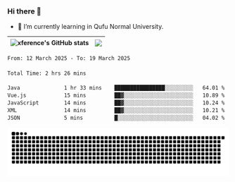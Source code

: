 ### Hi there 👋

<!--
**xference/xference** is a ✨ _special_ ✨ repository because its `README.md` (this file) appears on your GitHub profile.

Here are some ideas to get you started:

- 🔭 I’m currently working on ...

- 👯 I’m looking to collaborate on ...
- 🤔 I’m looking for help with ...
- 💬 Ask me about ...
- 📫 How to reach me: ...
- 😄 Pronouns: ...
- ⚡ Fun fact: ...
-->
- 🌱 I’m currently learning in Qufu Normal University.


| <img src="https://github-readme-stats.vercel.app/api?username=xference&show_icons=true&theme=ambient_gradient" alt="xference's GitHub stats" align="center"/> | <img src="https://github-readme-streak-stats.herokuapp.com/?user=xference"  style="zoom:100%;" align="center"/> |
| ------------------------------------------------------------ | ------------------------------------------------------------ |

<!--START_SECTION:waka-->

```txt
From: 12 March 2025 - To: 19 March 2025

Total Time: 2 hrs 26 mins

Java              1 hr 33 mins    ████████████████░░░░░░░░░   64.01 %
Vue.js            15 mins         ██▓░░░░░░░░░░░░░░░░░░░░░░   10.89 %
JavaScript        14 mins         ██▓░░░░░░░░░░░░░░░░░░░░░░   10.24 %
XML               14 mins         ██▓░░░░░░░░░░░░░░░░░░░░░░   10.21 %
JSON              5 mins          █░░░░░░░░░░░░░░░░░░░░░░░░   04.02 %
```

<!--END_SECTION:waka-->

<picture>
  <source media="(prefers-color-scheme: dark)" srcset="https://raw.githubusercontent.com/xference/xference/output/github-contribution-grid-snake-dark.svg" />
  <source media="(prefers-color-scheme: light)" srcset="https://raw.githubusercontent.com/xference/xference/output/github-contribution-grid-snake.svg" />
  <img alt="github-snake" src="https://raw.githubusercontent.com/xference/xference/output/github-contribution-grid-snake.svg" />
</picture>
